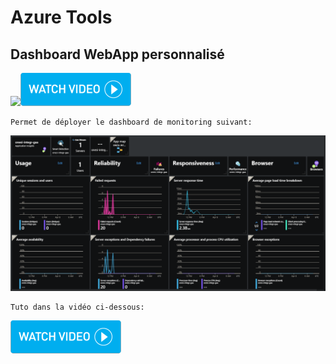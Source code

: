 # Azure Tools
<!--Outils Azure-->

## Dashboard WebApp personnalisé
<!-- [![Deploy to Azure](https://azuredeploy.net/deploybutton.svg)](https://deploy.azure.com/?repository=https://github.com/cyrilGFI/Tools/webApp-Dashboard.json)-->

<a href="https://portal.azure.com/#create/Microsoft.Template/uri/https%3A%2F%2Fraw.githubusercontent.com%2FcyrilGFI%2FTools%2Fmaster%2FwebApp-Dashboard.json" target="_blank"><img width="250" src="http://azuredeploy.net/deploybutton.png"/></a>[![Watch the video](/img/watchvideo.png)](http://ubuntu.r1chard.eu/videos/Git_Revenir_version_precedente.mp4)

```
Permet de déployer le dashboard de monitoring suivant:
```
<img width="885" alt="Dashboard Perso" src="https://github.com/cyrilGFI/Tools/blob/master/img/Dahsboard.png">


```
Tuto dans la vidéo ci-dessous:
```
[![Watch the video](/img/watchvideo.png)](http://ubuntu.r1chard.eu/videos/Git_Revenir_version_precedente.mp4)

